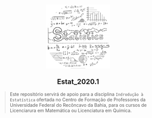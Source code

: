 <p align = "center">
   <img 
        width = "200px"
        align = "center"
        src   = "/img/logo_ESTAT_circ.png"
        alt   = "Estat_2020.1" 
  >
  <h2 align = "center">
      Estat_2020.1
  </h2>
</p>

> Este repositório servirá de apoio para a disciplina `Indrodução à Estatística` ofertada no Centro de Formação de Professores da Universidade Federal do Recôncavo da Bahia, para os cursos de Licenciarura em Matemática ou Licenciatura em Química.
